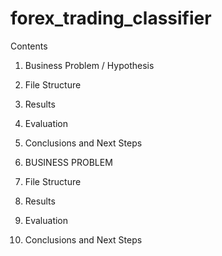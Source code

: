 # forex_trading_classifier

Contents
1. Business Problem / Hypothesis
2. File Structure 
3. Results
4. Evaluation 
5. Conclusions and Next Steps



1. BUSINESS PROBLEM



2. File Structure




3. Results





4. Evaluation





5. Conclusions and Next Steps
